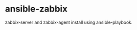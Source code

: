 ansible-zabbix
=====================

zabbix-server and zabbix-agent install using ansible-playbook.

